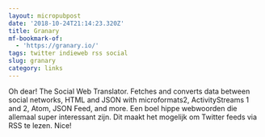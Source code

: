 ```yaml
---
layout: micropubpost
date: '2018-10-24T21:14:23.320Z'
title: Granary
mf-bookmark-of:
  - 'https://granary.io/'
tags: twitter indieweb rss social
slug: granary
category: links
---
```

Oh dear! The Social Web Translator. Fetches and converts data between social networks, HTML and JSON with microformats2, ActivityStreams 1 and 2, Atom, JSON Feed, and more. 
Een boel hippe webwoorden die allemaal super interessant zijn. Dit maakt het mogelijk om Twitter feeds via RSS te lezen. Nice!
